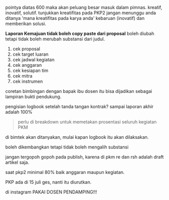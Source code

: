 pointya diatas 600 maka akan peluang besar masuk dalam pimnas. kreatif, inovatif, solutif. tunjukkan kreatifitas pada PKP2 jangan menunggu anda ditanya 'mana kreatifitas pada karya anda' kebaruan (inovatif) dan memberikan solusi. 

**Laporan Kemajuan tidak boleh copy paste dari proposal** boleh diubah tetapi tidak boleh merubah substansi dari judul. 

1. cek proposal
2. cek target luaran
3. cek jadwal kegiatan
4. cek anggaran
5. cek kesiapan tim
6. cek mitra
7. cek instrumen

coretan bimbingan dengan bapak ibu dosen itu bisa dijadikan sebagai lampiran bukti pendukung. 

pengisian logbook setelah tanda tangan kontrak?
sampai laporan akhir adalah 100%

> perlu di breakdown untuk memetakan prosentasi seluruh kegiatan PKM

di bimtek akan ditanyakan, mulai kapan logbook itu akan dilaksakan. 

boleh dikembangkan tetapi tidak boleh mengalih substansi

jangan tergopoh gopoh pada publish, karena di pkm re dan rsh adalah draft artikel saja. 

saat pkp2 minimal 80% baik anggaran maupun kegiatan. 

PKP ada di 15 juli ges, nanti itu diurutkan. 

di instagram PAKAI DOSEN PENDAMPING!!!
